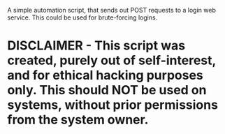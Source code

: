 A simple automation script, that sends out POST requests to a login web service. This could be used for brute-forcing logins.

# DISCLAIMER - This script was created, purely out of self-interest, and for ethical hacking purposes only. This should NOT be used on systems, without prior permissions from the system owner. 
